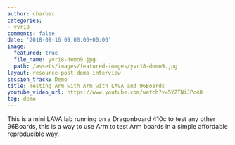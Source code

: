 ```yaml
---
author: charbax
categories:
- yvr18
comments: false
date: '2018-09-16 09:00:00+00:00'
image:
  featured: true
  file_name: yvr18-demo9.jpg
  path: /assets/images/featured-images/yvr18-demo9.jpg
layout: resource-post-demo-interview
session_track: Demo
title: Testing Arm with Arm with LAVA and 96Boards
youtube_video_url: https://www.youtube.com/watch?v=5Y2TNiJPc40
tag: demo
---
```

This is a mini LAVA lab running on a Dragonboard 410c to test any other 96Boards, this is a way to use Arm to test Arm boards in a simple affordable reproducible way.
